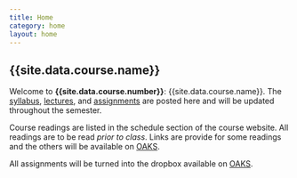 ```yaml
---
title: Home
category: home
layout: home
---
```


## {{site.data.course.name}}

Welcome to  **{{site.data.course.number}}**:
{{site.data.course.name}}. The [syllabus](syllabus.html), [lectures](note.html), and [assignments](assignment.html) are posted here and will be updated throughout the semester.

Course readings are listed in the schedule section of the course website. All readings are to be read _prior to class_. Links are provide for some readings and the others will be available on [OAKS](https://lms.cofc.edu/).

All assignments will be turned into the dropbox available on [OAKS](https://lms.cofc.edu/).
